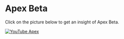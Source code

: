 # Apex Beta

Click on the picture below to get an insight of Apex Beta.

[![YouTube Apex](https://github.com/jdiazchao/apex_beta/assets/62402619/a65d33ae-39b6-48d3-ad6e-705a2cecf964)](https://www.youtube.com/watch?v=0r3VCs_YAUA&t)
